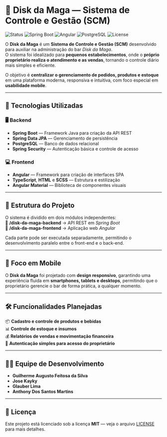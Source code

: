 # 🍻 Disk da Maga — Sistema de Controle e Gestão (SCM)

![Status](https://img.shields.io/badge/status-em_desenvolvimento-yellow)
![Spring Boot](https://img.shields.io/badge/Backend-Spring_Boot-green)
![Angular](https://img.shields.io/badge/Frontend-Angular-red)
![PostgreSQL](https://img.shields.io/badge/Database-PostgreSQL-blue)
![License](https://img.shields.io/badge/license-MIT-lightgrey)

O **Disk da Maga** é um **Sistema de Controle e Gestão (SCM)** desenvolvido para auxiliar na administração do bar *Disk da Maga*.  
O sistema foi idealizado para **pequenos estabelecimentos**, onde o **próprio proprietário realiza o atendimento e as vendas**, tornando o controle diário mais simples e eficiente.  

O objetivo é **centralizar o gerenciamento de pedidos, produtos e estoque** em uma plataforma moderna, responsiva e intuitiva, com foco especial em **usabilidade mobile**.

---

## 🚀 Tecnologias Utilizadas

### 🖥️ **Backend**
- **Spring Boot** — Framework Java para criação da API REST  
- **Spring Data JPA** — Gerenciamento de persistência  
- **PostgreSQL** — Banco de dados relacional  
- **Spring Security** — Autenticação básica e controle de acesso  

### 💻 **Frontend**
- **Angular** — Framework para criação de interfaces SPA  
- **TypeScript**, **HTML** e **SCSS** — Estrutura e estilização  
- **Angular Material** — Biblioteca de componentes visuais  

---

## 🧱 Estrutura do Projeto

O sistema é dividido em dois módulos independentes:  
📁 **/disk-da-maga-backend** → API REST em *Spring Boot*  
📁 **/disk-da-maga-frontend** → Aplicação web *Angular*  

Cada parte pode ser executada separadamente, permitindo o desenvolvimento paralelo entre o front-end e o back-end.

---

## 📱 Foco em Mobile

O **Disk da Maga** foi projetado com **design responsivo**, garantindo uma experiência fluida em **smartphones, tablets e desktops**, permitindo que o proprietário gerencie o bar de forma prática, a qualquer momento.

---

## 🛠️ Funcionalidades Planejadas

📦 **Cadastro e controle de produtos e bebidas**  
📊 **Controle de estoque e insumos**  
💰 **Relatórios de vendas e movimentação financeira**  
🔐 **Autenticação simples para acesso do proprietário**

---

## 🧑‍💻 Equipe de Desenvolvimento

- **Guilherme Augusto Feitosa da Silva**  
- **Jose Kayky**    
- **Glauber Lima**  
- **Anthony Dos Santos Martins**  

---

## 🪪 Licença

Este projeto está licenciado sob a licença **MIT** — veja o arquivo [LICENSE](LICENSE) para mais detalhes.
